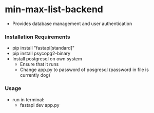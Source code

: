 # min-max-list-backend

- Provides database management and user authentication

### Installation Requirements

- pip install "fastapi[standard]"
- pip install psycopg2-binary
- Install postgresql on own system 
    - Ensure that it runs
    - Change app.py to password of posgresql (password in file is currently dog)

### Usage
- run in terminal:
    - fastapi dev app.py
